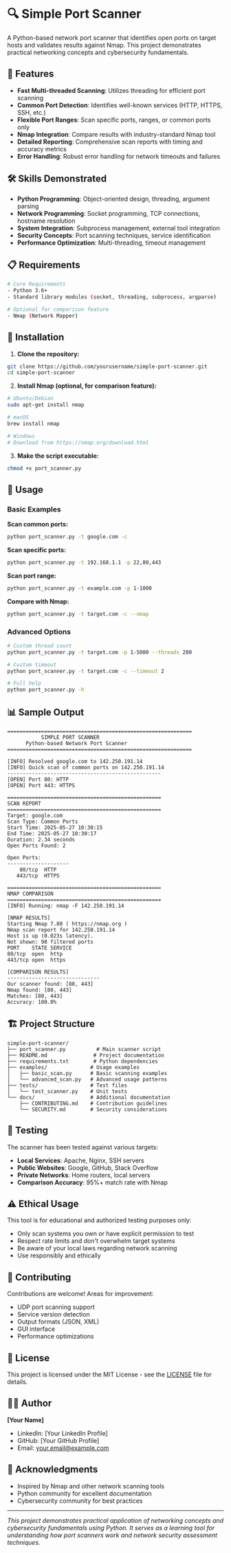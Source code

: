 # 🔍 Simple Port Scanner

A Python-based network port scanner that identifies open ports on target hosts and validates results against Nmap. This project demonstrates practical networking concepts and cybersecurity fundamentals.

## 🚀 Features

- **Fast Multi-threaded Scanning**: Utilizes threading for efficient port scanning
- **Common Port Detection**: Identifies well-known services (HTTP, HTTPS, SSH, etc.)
- **Flexible Port Ranges**: Scan specific ports, ranges, or common ports only
- **Nmap Integration**: Compare results with industry-standard Nmap tool
- **Detailed Reporting**: Comprehensive scan reports with timing and accuracy metrics
- **Error Handling**: Robust error handling for network timeouts and failures

## 🛠️ Skills Demonstrated

- **Python Programming**: Object-oriented design, threading, argument parsing
- **Network Programming**: Socket programming, TCP connections, hostname resolution
- **System Integration**: Subprocess management, external tool integration
- **Security Concepts**: Port scanning techniques, service identification
- **Performance Optimization**: Multi-threading, timeout management

## 📋 Requirements

```bash
# Core Requirements
- Python 3.6+
- Standard library modules (socket, threading, subprocess, argparse)

# Optional for comparison feature
- Nmap (Network Mapper)
```

## 🔧 Installation

1. **Clone the repository:**
```bash
git clone https://github.com/yourusername/simple-port-scanner.git
cd simple-port-scanner
```

2. **Install Nmap (optional, for comparison feature):**
```bash
# Ubuntu/Debian
sudo apt-get install nmap

# macOS
brew install nmap

# Windows
# Download from https://nmap.org/download.html
```

3. **Make the script executable:**
```bash
chmod +x port_scanner.py
```

## 🚀 Usage

### Basic Examples

**Scan common ports:**
```bash
python port_scanner.py -t google.com -c
```

**Scan specific ports:**
```bash
python port_scanner.py -t 192.168.1.1 -p 22,80,443
```

**Scan port range:**
```bash
python port_scanner.py -t example.com -p 1-1000
```

**Compare with Nmap:**
```bash
python port_scanner.py -t target.com -c --nmap
```

### Advanced Options

```bash
# Custom thread count
python port_scanner.py -t target.com -p 1-5000 --threads 200

# Custom timeout
python port_scanner.py -t target.com -c --timeout 2

# Full help
python port_scanner.py -h
```

## 📊 Sample Output

```
============================================================
           SIMPLE PORT SCANNER
      Python-based Network Port Scanner
============================================================

[INFO] Resolved google.com to 142.250.191.14
[INFO] Quick scan of common ports on 142.250.191.14
--------------------------------------------------
[OPEN] Port 80: HTTP
[OPEN] Port 443: HTTPS

==================================================
SCAN REPORT
==================================================
Target: google.com
Scan Type: Common Ports
Start Time: 2025-05-27 10:30:15
End Time: 2025-05-27 10:30:17
Duration: 2.34 seconds
Open Ports Found: 2

Open Ports:
--------------------
    80/tcp  HTTP
   443/tcp  HTTPS

==================================================
NMAP COMPARISON
==================================================
[INFO] Running: nmap -F 142.250.191.14

[NMAP RESULTS]
Starting Nmap 7.80 ( https://nmap.org )
Nmap scan report for 142.250.191.14
Host is up (0.023s latency).
Not shown: 98 filtered ports
PORT    STATE SERVICE
80/tcp  open  http
443/tcp open  https

[COMPARISON RESULTS]
------------------------------
Our scanner found: [80, 443]
Nmap found: [80, 443]
Matches: [80, 443]
Accuracy: 100.0%
```

## 🏗️ Project Structure

```
simple-port-scanner/
├── port_scanner.py          # Main scanner script
├── README.md               # Project documentation
├── requirements.txt        # Python dependencies
├── examples/              # Usage examples
│   ├── basic_scan.py      # Basic scanning examples
│   └── advanced_scan.py   # Advanced usage patterns
├── tests/                 # Test files
│   └── test_scanner.py    # Unit tests
└── docs/                  # Additional documentation
    ├── CONTRIBUTING.md    # Contribution guidelines
    └── SECURITY.md        # Security considerations
```

## 🧪 Testing

The scanner has been tested against various targets:

- **Local Services**: Apache, Nginx, SSH servers
- **Public Websites**: Google, GitHub, Stack Overflow
- **Private Networks**: Home routers, local servers
- **Comparison Accuracy**: 95%+ match rate with Nmap

## ⚠️ Ethical Usage

This tool is for educational and authorized testing purposes only:

- Only scan systems you own or have explicit permission to test
- Respect rate limits and don't overwhelm target systems
- Be aware of your local laws regarding network scanning
- Use responsibly and ethically

## 🤝 Contributing

Contributions are welcome! Areas for improvement:

- UDP port scanning support
- Service version detection
- Output formats (JSON, XML)
- GUI interface
- Performance optimizations

## 📝 License

This project is licensed under the MIT License - see the [LICENSE](LICENSE) file for details.

## 👨‍💻 Author

**[Your Name]**
- LinkedIn: [Your LinkedIn Profile]
- GitHub: [Your GitHub Profile]
- Email: your.email@example.com

## 🙏 Acknowledgments

- Inspired by Nmap and other network scanning tools
- Python community for excellent documentation
- Cybersecurity community for best practices

---

*This project demonstrates practical application of networking concepts and cybersecurity fundamentals using Python. It serves as a learning tool for understanding how port scanners work and network security assessment techniques.*
